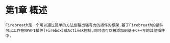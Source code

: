# 第1章 概述
    Firebreath是一个可以通过简单的方法创建出强有力的插件的框架.基于Firebreath的插件可以工作在NPAPI插件(Firebox)或ActiveX控制,同时也可以被添加到基于C++写的其他插件中.
